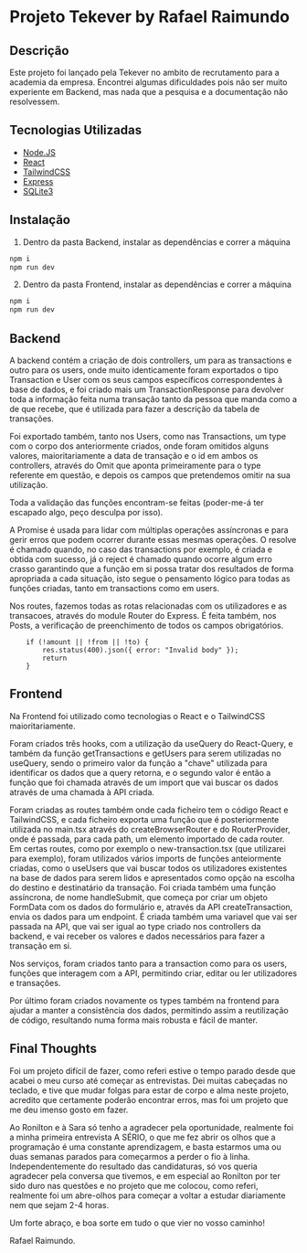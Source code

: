 # Projeto Tekever by Rafael Raimundo

## Descrição

Este projeto foi lançado pela Tekever no ambito de recrutamento para a academia da empresa. Encontrei algumas dificuldades pois não ser muito experiente em Backend, mas nada que a pesquisa e a documentação não resolvessem.

## Tecnologias Utilizadas

- [Node.JS](https://nodejs.org/pt)
- [React](https://react.dev)
- [TailwindCSS](https://tailwindcss.com)
- [Express](https://expressjs.com)
- [SQLite3](https://www.sqlite.org)

## Instalação

1. Dentro da pasta Backend, instalar as dependências e correr a máquina
```bash
npm i
npm run dev
```

2. Dentro da pasta Frontend, instalar as dependências e correr a máquina
```bash
npm i
npm run dev
```

## Backend

A backend contém a criação de dois controllers, um para as transactions e outro para os users, onde muito identicamente foram exportados o tipo Transaction e User com os seus campos específicos correspondentes à base de dados, e foi criado mais um TransactionResponse para devolver toda a informação feita numa transação tanto da pessoa que manda como a de que recebe, que é utilizada para fazer a descrição da tabela de transações.

Foi exportado também, tanto nos Users, como nas Transactions, um type com o corpo dos anteriormente criados, onde foram omitidos alguns valores, maioritariamente a data de transação e o id em ambos os controllers, através do Omit que aponta primeiramente para o type referente em questão, e depois os campos que pretendemos omitir na sua utilização.

Toda a validação das funções encontram-se feitas (poder-me-á ter escapado algo, peço desculpa por isso).

A Promise é usada para lidar com múltiplas operações assíncronas e para gerir erros que podem ocorrer durante essas mesmas operações. O resolve é chamado quando, no caso das transactions por exemplo, é criada e obtida com sucesso, já o reject é chamado quando ocorre algum erro crasso garantindo que a função em si possa tratar dos resultados de forma apropriada a cada situação, isto segue o pensamento lógico para todas as funções criadas, tanto em transactions como em users.

Nos routes, fazemos todas as rotas relacionadas com os utilizadores e as transacoes, através do module Router do Express. É feita também, nos Posts, a verificação de preenchimento de todos os campos obrigatórios.
```react
    if (!amount || !from || !to) {
        res.status(400).json({ error: "Invalid body" });
        return
    }
```

## Frontend

Na Frontend foi utilizado como tecnologias o React e o TailwindCSS maioritariamente.

Foram criados três hooks, com a utilização da useQuery do React-Query, e também da função getTransactions e getUsers para serem utilizadas no useQuery, sendo o primeiro valor da função a "chave" utilizada para identificar os dados que a query retorna, e o segundo valor é então a função que foi chamada através de um import que vai buscar os dados através de uma chamada à API criada.

Foram criadas as routes também onde cada ficheiro tem o código React e TailwindCSS, e cada ficheiro exporta uma função que é posteriormente utilizada no main.tsx através do createBrowserRouter e do RouterProvider, onde é passada, para cada path, um elemento importado de cada router.
Em certas routes, como por exemplo o new-transaction.tsx (que utilizarei para exemplo), foram utilizados vários imports de funções anteiormente criadas, como o useUsers que vai buscar todos os utilizadores existentes na base de dados para serem lidos e apresentados como opção na escolha do destino e destinatário da transação. Foi criada também uma função assíncrona, de nome handleSubmit, que começa por criar um objeto FormData com os dados do formulário e, através da API createTransaction, envia os dados para um endpoint. É criada também uma variavel que vai ser passada na API, que vai ser igual ao type criado nos controllers da backend, e vai receber os valores e dados necessários para fazer a transação em si.

Nos serviços, foram criados tanto para a transaction como para os users, funções que interagem com a API, permitindo criar, editar ou ler utilizadores e transações.

Por último foram criados novamente os types também na frontend para ajudar a manter a consistência dos dados, permitindo assim a reutilização de código, resultando numa forma mais robusta e fácil de manter.

## Final Thoughts

Foi um projeto difícil de fazer, como referi estive o tempo parado desde que acabei o meu curso até começar as entrevistas. Dei muitas cabeçadas no teclado, e tive que mudar folgas para estar de corpo e alma neste projeto, acredito que certamente poderão encontrar erros, mas foi um projeto que me deu imenso gosto em fazer.

Ao Ronilton e à Sara só tenho a agradecer pela oportunidade, realmente foi a minha primeira entrevista A SÉRIO, o que me fez abrir os olhos que a programação é uma constante aprendizagem, e basta estarmos uma ou duas semanas parados para começarmos a perder o fio à linha. Independentemente do resultado das candidaturas, só vos queria agradecer pela conversa que tivemos, e em especial ao Ronilton por ter sido duro nas questões e no projeto que me colocou, como referi, realmente foi um abre-olhos para começar a voltar a estudar diariamente nem que sejam 2-4 horas.

Um forte abraço, e boa sorte em tudo o que vier no vosso caminho!

Rafael Raimundo.
